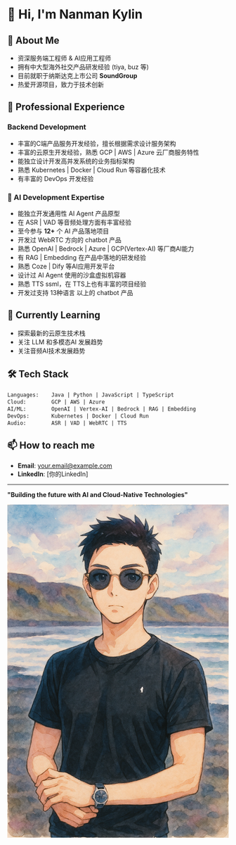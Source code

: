 # 👋 Hi, I'm Nanman Kylin

## 🚀 About Me

- 资深服务端工程师 & AI应用工程师
- 拥有中大型海外社交产品研发经验 (tiya, buz 等)
- 目前就职于纳斯达克上市公司 **SoundGroup**
- 热爱开源项目，致力于技术创新

## 💼 Professional Experience

### Backend Development
- 丰富的C端产品服务开发经验，擅长根据需求设计服务架构
- 丰富的云原生开发经验，熟悉 GCP | AWS | Azure 云厂商服务特性
- 能独立设计开发高并发系统的业务指标架构
- 熟悉 Kubernetes | Docker | Cloud Run 等容器化技术
- 有丰富的 DevOps 开发经验

### 🤖 AI Development Expertise
- 能独立开发通用性 AI Agent 产品原型
- 在 ASR | VAD 等音频处理方面有丰富经验
- 至今参与 **12+** 个 AI 产品落地项目
- 开发过 WebRTC 方向的 chatbot 产品
- 熟悉 OpenAI | Bedrock | Azure | GCP(Vertex-AI) 等厂商AI能力
- 有 RAG | Embedding 在产品中落地的研发经验
- 熟悉 Coze | Dify 等AI应用开发平台
- 设计过 AI Agent 使用的沙盒虚拟机容器
- 熟悉 TTS ssml，在 TTS上也有丰富的项目经验 
- 开发过支持 13种语言 以上的 chatbot 产品

## 🌱 Currently Learning

- 探索最新的云原生技术栈
- 关注 LLM 和多模态AI 发展趋势
- 关注音频AI技术发展趋势

## 🛠️ Tech Stack

```
Languages:    Java | Python | JavaScript | TypeScript
Cloud:        GCP | AWS | Azure
AI/ML:        OpenAI | Vertex-AI | Bedrock | RAG | Embedding
DevOps:       Kubernetes | Docker | Cloud Run
Audio:        ASR | VAD | WebRTC | TTS
```

## 📫 How to reach me

- **Email**: your.email@example.com
- **LinkedIn**: [你的LinkedIn]

---

**"Building the future with AI and Cloud-Native Technologies"**

![self.png](self.png)